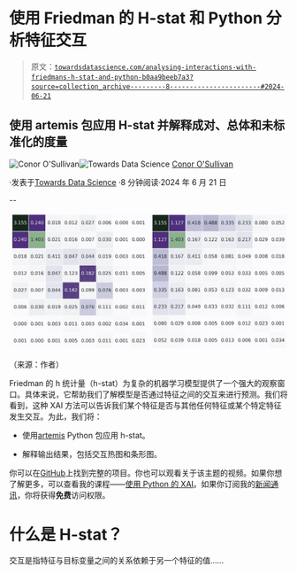 # 使用 Friedman 的 H-stat 和 Python 分析特征交互

> 原文：[`towardsdatascience.com/analysing-interactions-with-friedmans-h-stat-and-python-b0aa9beeb7a3?source=collection_archive---------8-----------------------#2024-06-21`](https://towardsdatascience.com/analysing-interactions-with-friedmans-h-stat-and-python-b0aa9beeb7a3?source=collection_archive---------8-----------------------#2024-06-21)

## 使用 artemis 包应用 H-stat 并解释成对、总体和未标准化的度量

[](https://conorosullyds.medium.com/?source=post_page---byline--b0aa9beeb7a3--------------------------------)![Conor O'Sullivan](https://conorosullyds.medium.com/?source=post_page---byline--b0aa9beeb7a3--------------------------------)[](https://towardsdatascience.com/?source=post_page---byline--b0aa9beeb7a3--------------------------------)![Towards Data Science](https://towardsdatascience.com/?source=post_page---byline--b0aa9beeb7a3--------------------------------) [Conor O'Sullivan](https://conorosullyds.medium.com/?source=post_page---byline--b0aa9beeb7a3--------------------------------)

·发表于[Towards Data Science](https://towardsdatascience.com/?source=post_page---byline--b0aa9beeb7a3--------------------------------) ·8 分钟阅读·2024 年 6 月 21 日

--

![](img/b9d8a2e4f92ffcc728ce9f278bbe790e.png)

（来源：作者）

Friedman 的 h 统计量（h-stat）为复杂的机器学习模型提供了一个强大的观察窗口。具体来说，它帮助我们了解模型是否通过特征之间的交互来进行预测。我们将看到，这种 XAI 方法可以告诉我们某个特征是否与其他任何特征或某个特定特征发生交互。为此，我们将：

+   使用[artemis](https://github.com/pyartemis/artemis) Python 包应用 h-stat。

+   解释输出结果，包括交互热图和条形图。

你可以在[GitHub](https://github.com/a-data-odyssey/XAI-tutorial)上找到完整的项目。你也可以观看关于该主题的视频。如果你想了解更多，可以查看我的课程——[使用 Python 的 XAI](https://adataodyssey.com/courses/xai-with-python/)。如果你订阅我的[新闻通讯](https://mailchi.mp/aa82a5ce1dc0/signup)，你将获得**免费**访问权限。

# 什么是 H-stat？

交互是指特征与目标变量之间的关系依赖于另一个特征的值……
